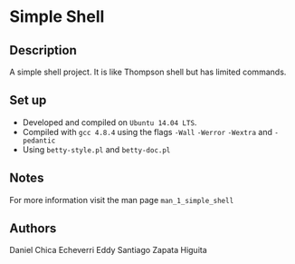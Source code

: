 # Simple Shell
## Description
A simple shell project. It is like Thompson shell but has limited commands.
## Set up
* Developed and compiled on `Ubuntu 14.04 LTS`.
* Compiled with `gcc 4.8.4` using the flags `-Wall` `-Werror` `-Wextra` and `-pedantic`
* Using `betty-style.pl` and `betty-doc.pl`
## Notes
For more information visit the man page `man_1_simple_shell`
## Authors
Daniel Chica Echeverri
Eddy Santiago Zapata Higuita